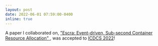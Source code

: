 ```yaml
---
layout: post
date: 2022-06-01 07:59:00-0400
inline: true
---
```


A paper I collaborated on, <a href="{{ 'escra.pdf' | prepend: 'assets/pdf/' | relative_url}}" target="_blank" rel="noopener noreferrer">"Escra: Event-driven, Sub-second Container Resource Allocation" <i class="fas fa-file-pdf"></i></a>, was accepted to [ICDCS 2022](https://icdcs2022.icdcs.org/)!
